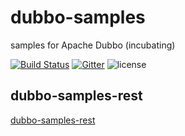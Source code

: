 # dubbo-samples
samples for Apache Dubbo (incubating)

[![Build Status](https://travis-ci.org/dubbo/dubbo-samples.svg?branch=master)](https://travis-ci.org/dubbo/dubbo-samples) 
[![Gitter](https://badges.gitter.im/alibaba/dubbo.svg)](https://gitter.im/alibaba/dubbo?utm_source=badge&utm_medium=badge&utm_campaign=pr-badge)
![license](https://img.shields.io/github/license/dubbo/dubbo-samples.svg)

## dubbo-samples-rest
[dubbo-samples-rest](dubbo-samples-rest)

